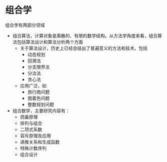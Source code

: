 # 组合学

组合学有两部分领域
- 组合算法，计算对象是离散的、有限的数学结构。从方法学角度来看，组合算法包括算法设计和算法分析两个方面
    - 关于算法设计，历史上已经总结出了普遍意义的方法和技术。包括
        - 动态规划
        - 回溯法
        - 分支限界法
        - 分治法
        - 贪心法
    - 应用广泛，如
        - 旅行商问题
        - 图着色问题
        - 整数规划问题
- 组合数学，主要研究内容有：
    - 鸽巢原理
    - 排列与组合
    - 二项式系数
    - 容斥原理及应用
    - 递推关系和生成函数
    - 特殊计数序列
    - 组合设计